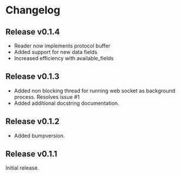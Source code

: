 # Changelog

## Release v0.1.4

* Reader now implements protocol buffer
* Added support for new data fields
* Increased efficiency with available_fields

## Release v0.1.3

* Added non blocking thread for running web socket as background process. Resolves issue #1
* Added additional docstring documentation.
## Release v0.1.2

* Added bumpversion. 
## Release v0.1.1

Initial release.
